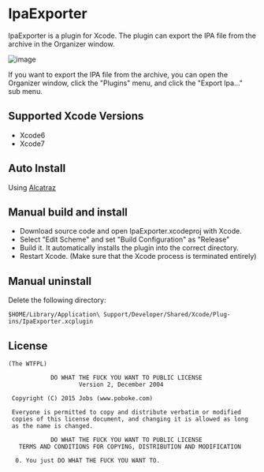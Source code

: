 
# IpaExporter
  IpaExporter is a plugin for Xcode. The plugin can export the IPA file from the archive in the Organizer window.

  ![image](https://github.com/poboke/IpaExporter/raw/master/Screenshots/tutorial.gif)

  If you want to export the IPA file from the archive, you can open the Organizer window, click the "Plugins" menu, and click the "Export Ipa..." sub menu.

## Supported Xcode Versions
  - Xcode6
  - Xcode7

## Auto Install
  Using [Alcatraz](https://github.com/mneorr/Alcatraz)

## Manual build and install
  - Download source code and open IpaExporter.xcodeproj with Xcode.
  - Select "Edit Scheme" and set "Build Configuration" as "Release"
  - Build it. It automatically installs the plugin into the correct directory.
  - Restart Xcode. (Make sure that the Xcode process is terminated entirely)

## Manual uninstall 
  Delete the following directory:

  `$HOME/Library/Application\ Support/Developer/Shared/Xcode/Plug-ins/IpaExporter.xcplugin`

## License
	(The WTFPL)
	
	            DO WHAT THE FUCK YOU WANT TO PUBLIC LICENSE
	                    Version 2, December 2004
	
	 Copyright (C) 2015 Jobs (www.poboke.com)
	
	 Everyone is permitted to copy and distribute verbatim or modified
	 copies of this license document, and changing it is allowed as long
	 as the name is changed.
	
	            DO WHAT THE FUCK YOU WANT TO PUBLIC LICENSE
	   TERMS AND CONDITIONS FOR COPYING, DISTRIBUTION AND MODIFICATION
	
	  0. You just DO WHAT THE FUCK YOU WANT TO.

